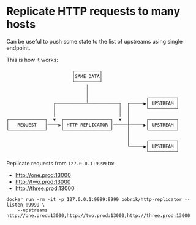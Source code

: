 # Replicate HTTP requests to many hosts

Can be useful to push some state to the list of upstreams using single endpoint.

This is how it works:

```
                        ┌─────────┐
                        │SAME DATA│
                        └─────────┘
                             │
                             │
                             │                     ┌──────────┐
                 ┌───────────┴───────────┐  ┌─────▶│ UPSTREAM │
                 │                       │  │      └──────────┘
                 │                       │  │
┌─────────────┐  ▼  ┌─────────────────┐  ▼  │      ┌──────────┐
│   REQUEST   │────▶│ HTTP REPLICATOR │─────┼─────▶│ UPSTREAM │
└─────────────┘     └─────────────────┘     │      └──────────┘
                                            │
                                            │      ┌──────────┐
                                            └─────▶│ UPSTREAM │
                                                   └──────────┘
```


Replicate requests from `127.0.0.1:9999` to:

* http://one.prod:13000
* http://two.prod:13000
* http://three.prod:13000

```
docker run -rm -it -p 127.0.0.1:9999:9999 bobrik/http-replicator --listen :9999 \
    --upstreams http://one.prod:13000,http://two.prod:13000,http://three.prod:13000
```
